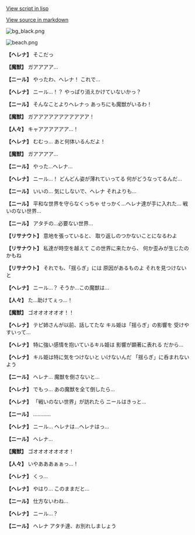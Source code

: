 [View script in lisp](../scripts/202282083.txt)

[View source in markdown](202282083.md)

![bg_black.png](../images/backgrounds/bg_black.png)

![beach.png](../images/backgrounds/beach.png)

**【ヘレナ】**
そこだっ

**【魔獣】**
ガアアアア…

**【ニール】**
やったわ、ヘレナ！
これで…

**【ヘレナ】**
ニール…！？
やっぱり消えかけていないかっ？

**【ニール】**
そんなことよりヘレナっ
あっちにも魔獣がいるわ！

**【魔獣】**
ガアアアアアアアアアアア！

**【人々】**
キャアアアアアア…！

**【ヘレナ】**
むむっ…
あと何体いるんだよ！

**【魔獣】**
ガアアアア…

**【ニール】**
やった…ヘレナ…

**【ヘレナ】**
ニール…！
どんどん姿が薄れていってる
何がどうなってるんだ…

**【ニール】**
いいの…
気にしないで、ヘレナ
それよりも…

**【ニール】**
平和な世界を守らなくっちゃ
せっかく…ヘレナ達が手に入れた…
戦いのない世界…

**【ニール】**
アタチの…必要ない世界…

**【リサナウト】**
意地を張っていると、
取り返しのつかないことになるわよ

**【リサナウト】**
私達が時空を越えて
この世界に来たから、
何か歪みが生じたのかもね

**【リサナウト】**
それでも、「揺らぎ」には
原因があるものよ
それを見つけないと

**【ヘレナ】**
ニール…？
そうか…この魔獣は…

**【人々】**
た…助けてぇっ…！

**【魔獣】**
ゴオオオオオオ！！

**【ヘレナ】**
テピ姉さんが以前、話してたな
キル姫は「揺らぎ」の影響を
受けやすいって…

**【ヘレナ】**
特に強い感情を抱いているキル姫は
影響が顕著に表れる
だから…

**【ヘレナ】**
キル姫は特に気をつけないと
いけないんだ
「揺らぎ」に呑まれないよう

**【ニール】**
ヘレナ…
魔獣を倒さないと…

**【ヘレナ】**
でもっ…
あの魔獣を全て倒したら…

**【ヘレナ】**
「戦いのない世界」が訪れたら
ニールはきっと…

**【ニール】**
…………

**【ヘレナ】**
ニール…
ヘレナは…ヘレナはっ…

**【ニール】**
ヘレナ…

**【魔獣】**
ゴオオオオオオオ！

**【人々】**
いやあああぁぁっ…！

**【ヘレナ】**
くっ…

**【ヘレナ】**
やはり…
このままだと…

**【ニール】**
仕方ないわね…

**【ヘレナ】**
ニール…？

**【ニール】**
ヘレナ
アタチ達、お別れしましょう
